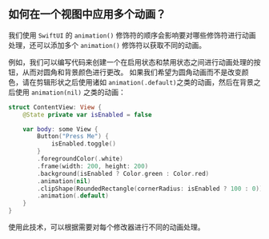 如何在一个视图中应用多个动画？
----

我们使用 `SwiftUI` 的 `animation()` 修饰符的顺序会影响要对哪些修饰符进行动画处理，还可以添加多个 `animation()` 修饰符以获取不同的动画。

例如，我们可以编写代码来创建一个在启用状态和禁用状态之间进行动画处理的按钮，从而对圆角和背景颜色进行更改。 如果我们希望为圆角动画而不是改变颜色，请在剪辑形状之后使用诸如 `animation(.default)`之类的动画，然后在背景之后使用 `animation(nil)` 之类的动画：

```swift
struct ContentView: View {
    @State private var isEnabled = false

    var body: some View {
        Button("Press Me") {
            isEnabled.toggle()
        }
        .foregroundColor(.white)
        .frame(width: 200, height: 200)
        .background(isEnabled ? Color.green : Color.red)
        .animation(nil)
        .clipShape(RoundedRectangle(cornerRadius: isEnabled ? 100 : 0))
        .animation(.default)
    }
}
```

使用此技术，可以根据需要对每个修改器进行不同的动画处理。